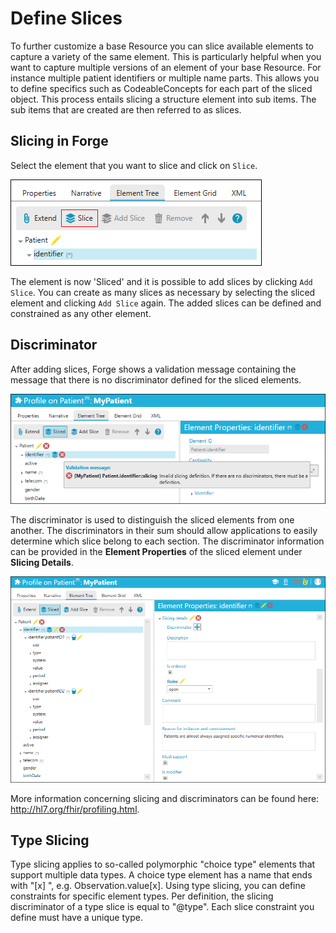 # Define Slices

To further customize a base Resource you can slice available elements to
capture a variety of the same element. This is particularly helpful when
you want to capture multiple versions of an element of your base
Resource. For instance multiple patient identifiers or multiple name
parts. This allows you to define specifics such as CodeableConcepts for
each part of the sliced object. This process entails slicing a structure
element into sub items. The sub items that are created are then referred
to as slices. 

## Slicing in Forge

Select the element that you want to slice and click on `Slice`.

![Slicing an element in Forge](../images/SliceCreate.png)

The element is now 'Sliced' and it is possible to add slices by clicking
`Add Slice`. You can create as many slices as
necessary by selecting the sliced element and clicking `Add Slice`
again. The added slices can be defined and constrained as any other
element. 

## Discriminator

After adding slices, Forge shows a validation message containing the
message that there is no discriminator defined for the sliced elements.

![Slicing an element in Forge](../images/SliceCreated.png)

The discriminator is used to distinguish the sliced elements from one
another. The discriminators in their sum should allow applications to
easily determine which slice belong to each section. The discriminator
information can be provided in the **Element Properties** of the sliced
element under **Slicing Details**.

![Slicing an element in Forge](../images/SlicingDetails.png)

More information concerning slicing and discriminators can be found
here: <http://hl7.org/fhir/profiling.html>. 

## Type Slicing

Type slicing applies to so-called polymorphic "choice type" elements that support
multiple data types. A choice type element has a name that ends with
"\[x\] ", e.g. Observation.value\[x\]. Using type slicing, you can
define constraints for specific element types. Per definition, the
slicing discriminator of a type slice is equal to "\@type". Each slice
constraint you define must have a unique type.

